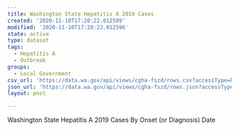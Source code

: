 ```yaml
---
title: Washington State Hepatitis A 2019 Cases
created: '2020-11-10T17:20:22.012589'
modified: '2020-11-10T17:20:22.012596'
state: active
type: dataset
tags:
  - Hepatitis A
  - Outbreak
groups:
  - Local Government
csv_url: 'https://data.wa.gov/api/views/cgha-fszd/rows.csv?accessType=DOWNLOAD'
json_url: 'https://data.wa.gov/api/views/cgha-fszd/rows.json?accessType=DOWNLOAD'
layout: post

---
```

Washington State Hepatitis A 2019 Cases By Onset (or Diagnosis) Date
